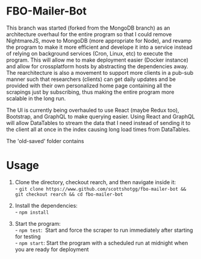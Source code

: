 # FBO-Mailer-Bot

This branch was started (forked from the MongoDB branch) as an architecture overhaul for the entire program so that I could remove NightmareJS, move to MongoDB (more appropriate for Node), and revamp the program to make it more efficient and develope it into a service instead of relying on background services (Cron, Linux, etc) to execute the program. This will allow me to make deployment easier (Docker instance) and allow for crossplatform hosts by abstracting the dependencies away. 
The rearchitecture is also a movement to support more clients in a pub-sub manner such that researchers (clients) can get daily updates and be provided with their own personalized home page containing all the scrapings just by subscribing, thus making the entire program more scalable in the long run.

The UI is currently being overhauled to use React (maybe Redux too), Bootstrap, and GraphQL to make querying easier. Using React and GraphQL will allow DataTables to stream the data that I need instead of sending it to the client all at once in the index causing long load times from DataTables.

The 'old-saved' folder contains 

# Usage 

1) Clone the directory, checkout rearch, and then navigate inside it:<br>
<t>- `git clone https://www.github.com/scottshotgg/fbo-mailer-bot && git checkout rearch && cd fbo-mailer-bot`

2) Install the dependencies:<br>
<t>- `npm install`

3) Start the program:<br>
<t>- `npm test`:&nbsp;&nbsp;Start and force the scraper to run immediately after starting for testing  <br>
<t>- `npm start`:&nbsp;Start the program with a scheduled run at midnight when you are ready for deployment
